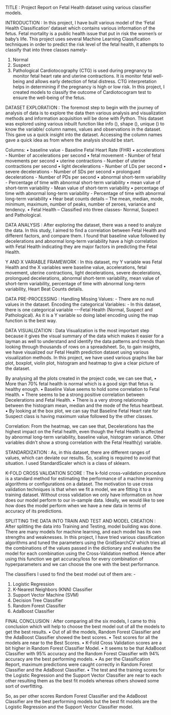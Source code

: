 TITLE : 
Project Report on Fetal Health dataset using various classifier models.

INTRODUCTION : 
In this project, I have built various model of the ‘Fetal Health Classification’ dataset which contains various information of the fetus. Fetal mortality is a public health issue that put in risk the women’s or baby’s life. This project uses several Machine Learning Classification techniques in order to predict the risk level of the fetal health, it attempts to classify that into three classes namely-
1.	Normal
2.	Suspect
3.	Pathological
Cardiotocography (CTG) is used during pregnancy to monitor fetal heart rate and uterine contractions. It is monitor fetal well-being and allows early detection of fetal distress. CTG interpretation helps in determining if the pregnancy is high or low risk. In this project, I created models to classify the outcome of Cardiotocogram test to ensure the well-being of the fetus.

DATASET EXPLORATION : 
The foremost step to begin with the journey of analysis of data is to explore the data then various analysis and visualization methods and information acquisition will be done with Python. This dataset was explored using various inbuilt function like info (), shape (), unique () to know the variable/ column names, values and observations in the dataset. This gave us a quick insight into the dataset. Accessing the column names gave a quick idea as from where the analysis should be start.

Columns: 
•	baseline value - Baseline Fetal Heart Rate (FHR)
•	accelerations - Number of accelerations per second
•	fetal movement - Number of fetal movements per second
•	uterine contractions - Number of uterine contractions per second
•	light decelerations - Number of LDs per second
•	severe decelerations - Number of SDs per second
•	prolongued decelerations - Number of PDs per second
•	abnormal short-term variability - Percentage of time with abnormal short-term variability
•	mean value of short-term variability - Mean value of short-term variability
•	percentage of time with abnormal long-term variability - Percentage of time with abnormal long-term variability
•	Hear beat counts details – The mean, median, mode, minimum, maximum, number of peaks, number of zeroes, variance and tendency.
•	Fetal Health – Classified into three classes- Normal, Suspect and Pathological.

DATA ANALYSIS : 
After exploring the dataset, there was a need to analyze the data. In this study, I aimed to find a correlation between Fetal Health and different factors, and compare them. I found that baseline value followed by decelerations and abnormal long-term variability have a high correlation with Fetal Health indicating they are major factors in predicting the Fetal Health.

Y AND X VARIABLE FRAMEWORK : 
In this dataset, my Y variable was Fetal Health and the X variables were baseline value, accelerations, fetal movement, uterine contractions, light decelerations, severe decelerations, prolongued decelerations, abnormal short-term variability, mean value of short-term variability, percentage of time with abnormal long-term variability, Heart Beat Counts details.

DATA PRE-PROCESSING : 
Handling Missing Values: - There are no null values in the dataset.	
Encoding the categorical Variables: - In this dataset, there is one categorical variable ---Fetal Health (Normal, Suspect and Pathological). As it is a Y variable so doing label encoding using the map function is the best way. 

DATA VISUALIZATION : 
Data Visualization is the most important step because it gives the visual summary of the data which makes it easier for a layman as well to understand and identify the data patterns and trends than looking through thousands of rows on a spreadsheet. 
So, to gain insights, we have visualized our Fetal Health prediction dataset using various visualization methods. In this project, we have used various graphs like bar plot, boxplot, violin plot, histogram and heatmap to give a clear picture of the dataset.

By analysing all the plots created in the project code, we can see that,
•	More than 70% fetal health is normal which is a good sign that fetus is healthy enough.
•	Baseline Value seems to hold some correlation to Fetal Health.
•	There seems to be a strong positive correlation between Decelerations and Fetal Health.
•	There is a very strong relationship between the histogram mean, median and the mode of the fetus heartbeat.
•	By looking at the box plot, we can say that Baseline Fetal Heart rate for Suspect class is having maximum value followed by the other classes.

Correlation: From the heatmap, we can see that, Decelerations has the highest impact on the Fetal health, even though the Fetal Health is affected by abnormal long-term variability, baseline value, histogram variance. Other variables didn’t show a strong correlation with the Fetal Health(y) variable.

STANDARDIZATION : 
As, in this dataset, there are different ranges of values, which can deviate our results. So, scaling is required to avoid that situation.  I used StandardScaler which is a class of sklearn.

K-FOLD CROSS VALIDATION SCORE : 
The k-fold cross-validation procedure is a standard method for estimating the performance of a machine learning algorithms or configurations on a dataset. 
The motivation to use cross validation techniques is that when we fit a model, we are fitting it to a training dataset. Without cross validation we only have information on how does our model perform to our in-sample data. Ideally, we would like to see how does the model perform when we have a new data in terms of accuracy of its predictions. 

SPLITTING THE DATA INTO TRAIN AND TEST AND MODEL CREATION : 
After splitting the data into Training and Testing, model building was done. There are many models for machine learning, and each model has its own strengths and weaknesses. In this project, I have tried various classification algorithms and tuned the parameters using the GridSearchCV which tries all the combinations of the values passed in the dictionary and evaluates the model for each combination using the Cross-Validation method. Hence after using this function we get accuracy/loss for every combination of hyperparameters and we can choose the one with the best performance.

The classifiers I used to find the best model out of them are: -
1)	Logistic Regression
2)	K-Nearest Neighbors (KNN) Classifier
3)	Support Vector Machine (SVM)
4)	Decision Tree Classifier
5)	Random Forest Classifier
6)	AdaBoost Classifier

FINAL CONCLUSION : 
After comparing all the six models, I came to this conclusion which will help to choose the best model out of all the models to get the best results.
•	Out of all the models, Random Forest Classifier and the AdaBoost Classifier showed the best scores.
•	Test scores for all the models are near to the Best Scores.
•	K-Fold Cross Validation scores are a bit higher in Random Forest Classifier Model.
•	It seems to be that AdaBoost Classifier with 95% accuracy and the Random Forest Classifier with 94% accuracy are the best performing models.
•	As per the Classification Report, maximum predictions were caught correctly in Random Forest Classifier and the AdaBoost Classifier.
•	The test and the training scores for the Logistic Regression and the Support Vector Classifier are near to each other resulting them as the best fit models whereas others showed some sort of overfitting.

So, as per other scores Random Forest Classifier and the AdaBoost Classifier are the best performing models but the best fit models are the Logistic Regression and the Support Vector Classifier model.
